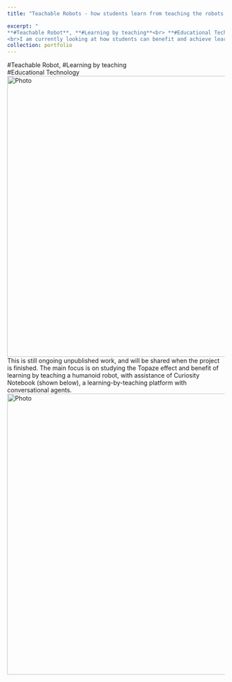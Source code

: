 ```yaml
---
title: "Teachable Robots - how students learn from teaching the robots (Coming Soon)" 

excerpt: "
**#Teachable Robot**, **#Learning by teaching**<br> **#Educational Technology**<br>
<br>I am currently looking at how students can benefit and achieve learning gains from interaction with teaching humanoid robots. <br><img src='http://kexin-yang.github.io/images/TR/nao_playing.png?raw=true' alt='Photo' style='width: 650px;'/>"  
collection: portfolio  
---    
```

\#Teachable Robot, \#Learning by teaching<br> \#Educational Technology <br>
<img src='http://kexin-yang.github.io/images/TR/nao_playing.png?raw=true' alt='Photo' style='width: 650px;'/>
<br>
This is still ongoing unpublished work, and will be shared when the project is finished. The main focus is on studying the Topaze effect and benefit of learning by teaching a humanoid robot, with assistance of Curiosity Notebook (shown below), a learning-by-teaching platform with conversational agents. 
<br>
<img src='http://kexin-yang.github.io/images/TR/curiosityNotebook.png?raw=true' alt='Photo' style='width: 650px;'/> 


